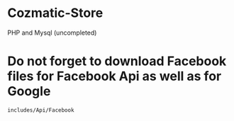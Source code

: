 # Cozmatic-Store
PHP and Mysql (uncompleted)

# Do not forget to download Facebook files for Facebook Api as well as for Google
  `includes/Api/Facebook`
  
